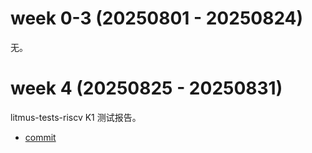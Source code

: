 # week 0-3 (20250801 - 20250824)

无。

# week 4 (20250825 - 20250831)

litmus-tests-riscv K1 测试报告。

- [commit](https://github.com/QA-Team-lo/litmus-tests/commit/4febdc7be881c011d169697452e5282452d9ab55)
